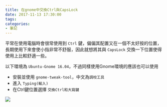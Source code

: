 ```yaml
---
title: 在gnome中交換Ctrl與CapsLock
date: 2017-11-13 17:30:00
tags: 
categories:
- 筆記
---
```

平常在使用電腦時會很常使用到 `Ctrl` 鍵，偏偏其配置又在一個不太好按的位置，長期使用下來會使小指非常不舒服，因此就想將其與 `CapsLock` 交換一下位置使得使用上比較舒適一些。

以下環境為 `Ubuntu-Gnome 16.04`，不過同樣使用Gnome環境的應該也可以使用

* 安裝並使用 `gnome-tweak-tool`，中文為`調校工具`
* 進入 `Typing(輸入)`
* 在Ctrl鍵位置選擇 `交換Ctrl和大寫鍵`

![](https://i.imgur.com/j2dYkZA.png)
